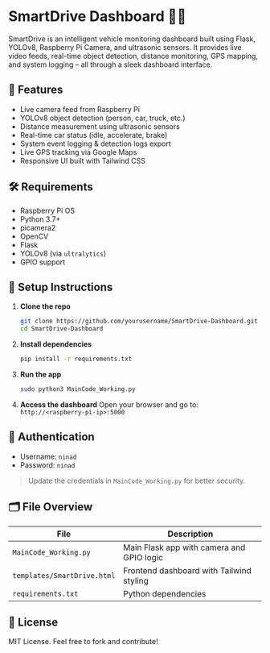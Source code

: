 # SmartDrive Dashboard 🚗📡

SmartDrive is an intelligent vehicle monitoring dashboard built using Flask, YOLOv8, Raspberry Pi Camera, and ultrasonic sensors. It provides live video feeds, real-time object detection, distance monitoring, GPS mapping, and system logging – all through a sleek dashboard interface.

## 📸 Features

- Live camera feed from Raspberry Pi
- YOLOv8 object detection (person, car, truck, etc.)
- Distance measurement using ultrasonic sensors
- Real-time car status (idle, accelerate, brake)
- System event logging & detection logs export
- Live GPS tracking via Google Maps
- Responsive UI built with Tailwind CSS

## 🛠️ Requirements

- Raspberry Pi OS
- Python 3.7+
- picamera2
- OpenCV
- Flask
- YOLOv8 (via `ultralytics`)
- GPIO support

## 🔧 Setup Instructions

1. **Clone the repo**
    ```bash
    git clone https://github.com/yourusername/SmartDrive-Dashboard.git
    cd SmartDrive-Dashboard
    ```

2. **Install dependencies**
    ```bash
    pip install -r requirements.txt
    ```

3. **Run the app**
    ```bash
    sudo python3 MainCode_Working.py
    ```

4. **Access the dashboard**
    Open your browser and go to: `http://<raspberry-pi-ip>:5000`

## 🧠 Authentication

- Username: `ninad`
- Password: `ninad`

> Update the credentials in `MainCode_Working.py` for better security.

## 🗂️ File Overview

| File | Description |
|------|-------------|
| `MainCode_Working.py` | Main Flask app with camera and GPIO logic |
| `templates/SmartDrive.html` | Frontend dashboard with Tailwind styling |
| `requirements.txt` | Python dependencies |

## 🧾 License

MIT License. Feel free to fork and contribute!
